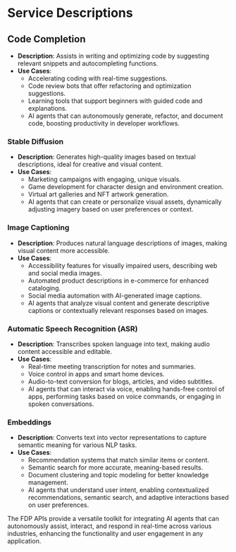 # Service Descriptions

## Code Completion

* **Description**: Assists in writing and optimizing code by suggesting relevant snippets and autocompleting functions.
* **Use Cases**:
  * Accelerating coding with real-time suggestions.
  * Code review bots that offer refactoring and optimization suggestions.
  * Learning tools that support beginners with guided code and explanations.
  * AI agents that can autonomously generate, refactor, and document code, boosting productivity in developer workflows.

### Stable Diffusion

* **Description**: Generates high-quality images based on textual descriptions, ideal for creative and visual content.
* **Use Cases**:
  * Marketing campaigns with engaging, unique visuals.
  * Game development for character design and environment creation.
  * Virtual art galleries and NFT artwork generation.
  * AI agents that can create or personalize visual assets, dynamically adjusting imagery based on user preferences or context.

### Image Captioning

* **Description**: Produces natural language descriptions of images, making visual content more accessible.
* **Use Cases**:
  * Accessibility features for visually impaired users, describing web and social media images.
  * Automated product descriptions in e-commerce for enhanced cataloging.
  * Social media automation with AI-generated image captions.
  * AI agents that analyze visual content and generate descriptive captions or contextually relevant responses based on images.

### Automatic Speech Recognition (ASR)

* **Description**: Transcribes spoken language into text, making audio content accessible and editable.
* **Use Cases**:
  * Real-time meeting transcription for notes and summaries.
  * Voice control in apps and smart home devices.
  * Audio-to-text conversion for blogs, articles, and video subtitles.
  * AI agents that can interact via voice, enabling hands-free control of apps, performing tasks based on voice commands, or engaging in spoken conversations.

### Embeddings

* **Description**: Converts text into vector representations to capture semantic meaning for various NLP tasks.
* **Use Cases**:
  * Recommendation systems that match similar items or content.
  * Semantic search for more accurate, meaning-based results.
  * Document clustering and topic modeling for better knowledge management.
  * AI agents that understand user intent, enabling contextualized recommendations, semantic search, and adaptive interactions based on user preferences.

The FDP APIs provide a versatile toolkit for integrating AI agents that can autonomously assist, interact, and respond in real-time across various industries, enhancing the functionality and user engagement in any application.
